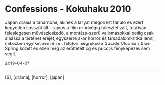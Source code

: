 # Confessions - Kokuhaku 2010

Japán dráma a tanárnőről, akinek a lányát megöli két tanuló és ezért kegyetlen bosszút áll - sajnos a film mindvégig túlesztétizált, totálisan feleslegesen művészieskedő, a montázs-szerű vallomásokkal pedig csak aláássa a történet erejét, egyszerre akar horror és társadalomkritika lenni, miközben egyiket sem éri el: félúton megreked a Suicide Club és a Blue Spring között és ezen még az erőltetett cg és puccos fényképezés sem segít.

2013-04-07 

----

[6], [dráma], [horror], [japán]